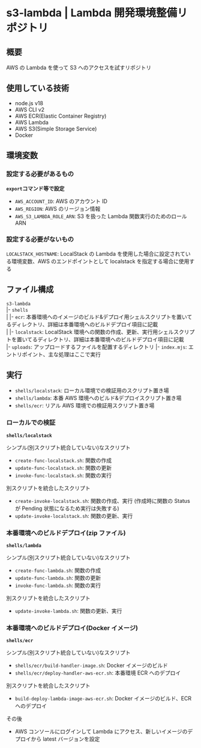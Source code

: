 # s3-lambda | Lambda 開発環境整備リポジトリ

## 概要

AWS の Lambda を使って S3 へのアクセスを試すリポジトリ

## 使用している技術

- node.js v18
- AWS CLI v2
- AWS ECR(Elastic Container Registry)
- AWS Lambda
- AWS S3(Simple Storage Service)
- Docker

## 環境変数

### 設定する必要があるもの

**`export`コマンド等で設定**<br>

- `AWS_ACCOUNT_ID`: AWS のアカウント ID
- `AWS_REGION`: AWS のリージョン情報
- `AWS_S3_LAMBDA_ROLE_ARN`: S3 を扱った Lambda 関数実行のためのロール ARN

### 設定する必要がないもの

`LOCALSTACK_HOSTNAME`: LocalStack の Lambda を使用した場合に設定されている環境変数、AWS のエンドポイントとして localstack を指定する場合に使用する

## ファイル構成

`s3-lambda`<br>
|- `shells`<br>
| |- `ecr`: 本番環境へのイメージのビルド&デプロイ用シェルスクリプトを置いてるディレクトリ、詳細は本番環境へのビルドデプロイ項目に記載<br>
| |- `localstack`: LocalStack 環境への関数の作成、更新、実行用シェルスクリプトを置いてるディレクトリ、詳細は本番環境へのビルドデプロイ項目に記載<br>
|- `uploads`: アップロードするファイルを配置するディレクトリ
|- `index.mjs`: エントリポイント、主な処理はここで実行<br>

## 実行

- `shells/localstack`: ローカル環境での検証用のスクリプト置き場
- `shells/lambda`: 本番 AWS 環境へのビルド&デプロイスクリプト置き場
- `shells/ecr`: リアル AWS 環境での検証用スクリプト置き場

### ローカルでの検証

**`shells/localstack`**

シンプル(別スクリプト統合していない)なスクリプト

- `create-func-localstack.sh`: 関数の作成
- `update-func-localstack.sh`: 関数の更新
- `invoke-func-localstack.sh`: 関数の実行

別スクリプトを統合したスクリプト

- `create-invoke-localstack.sh`: 関数の作成、実行 (作成時に関数の Status が Pending 状態になるため実行は失敗する)
- `update-invoke-localstack.sh`: 関数の更新、実行

### 本番環境へのビルドデプロイ(zip ファイル)

**`shells/lambda`**

シンプル(別スクリプト統合していない)なスクリプト

- `create-func-lambda.sh`: 関数の作成
- `update-func-lambda.sh`: 関数の更新
- `invoke-func-lambda.sh`: 関数の実行

別スクリプトを統合したスクリプト

- `update-invoke-lambda.sh`: 関数の更新、実行

### 本番環境へのビルドデプロイ(Docker イメージ)

**`shells/ecr`**

シンプル(別スクリプト統合していない)なスクリプト

- `shells/ecr/build-handler-image.sh`: Docker イメージのビルド
- `shells/ecr/deploy-handler-aws-ecr.sh`: 本番環境 ECR へのデプロイ

別スクリプトを統合したスクリプト

- `build-deploy-lambda-image-aws-ecr.sh`: Docker イメージのビルド、ECR へのデプロイ

その後

- AWS コンソールにログインして Lambda にアクセス、新しいイメージのデプロイから latest バージョンを設定
